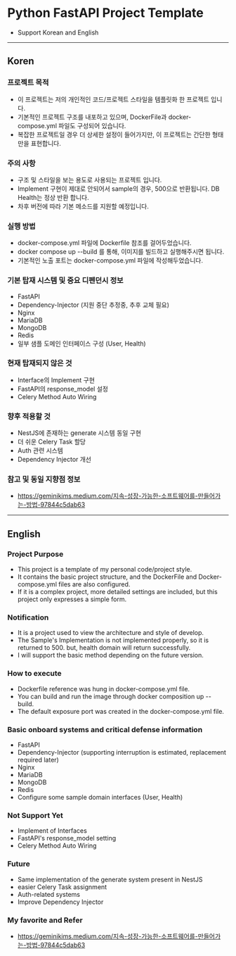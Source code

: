 # Python FastAPI Project Template

- Support Korean and English

---

## Koren

### 프로젝트 목적

- 이 프로젝트는 저의 개인적인 코드/프로젝트 스타일을 템플릿화 한 프로젝트 입니다.
- 기본적인 프로젝트 구조를 내포하고 있으며, DockerFile과 docker-compose.yml 파일도 구성되어 있습니다.
- 복잡한 프로젝트일 경우 더 상세한 설정이 들어가지만, 이 프로젝트는 간단한 형태만을 표현합니다.

### 주의 사항

- 구조 및 스타일을 보는 용도로 사용되는 프로젝트 입니다.
- Implement 구현이 제대로 안되어서 sample의 경우, 500으로 반환됩니다. DB Health는 정상 반환 합니다.
- 차후 버전에 따라 기본 메소드를 지원할 예정입니다.

### 실행 방법

- docker-compose.yml 파일에 Dockerfile 참조를 걸어두었습니다.
- docker compose up --build 를 통해, 이미지를 빌드하고 실행해주시면 됩니다.
- 기본적인 노출 포트는 docker-compose.yml 파일에 작성해두었습니다.

### 기본 탑재 시스템 및 중요 디펜던시 정보

- FastAPI
- Dependency-Injector (지원 중단 추정중, 추후 교체 필요)
- Nginx
- MariaDB
- MongoDB
- Redis
- 일부 샘플 도메인 인터페이스 구성 (User, Health)

### 현재 탑재되지 않은 것

- Interface의 Implement 구현
- FastAPI의 response_model 설정
- Celery Method Auto Wiring

### 향후 적용할 것

- NestJS에 존재하는 generate 시스템 동일 구현
- 더 쉬운 Celery Task 할당
- Auth 관련 시스템
- Dependency Injector 개선

### 참고 및 동일 지향점 정보

- https://geminikims.medium.com/지속-성장-가능한-소프트웨어를-만들어가는-방법-97844c5dab63

---

## English

### Project Purpose

- This project is a template of my personal code/project style.
- It contains the basic project structure, and the DockerFile and Docker-compose.yml files are also configured.
- If it is a complex project, more detailed settings are included, but this project only expresses a simple form.

### Notification

- It is a project used to view the architecture and style of develop.
- The Sample's Implementation is not implemented properly, so it is returned to 500. but, health domain will return successfully.
- I will support the basic method depending on the future version.

### How to execute

- Dockerfile reference was hung in docker-compose.yml file.
- You can build and run the image through docker composition up -- build.
- The default exposure port was created in the docker-compose.yml file.

### Basic onboard systems and critical defense information

- FastAPI
- Dependency-Injector (supporting interruption is estimated, replacement required later)
- Nginx
- MariaDB
- MongoDB
- Redis
- Configure some sample domain interfaces (User, Health)

### Not Support Yet

- Implement of Interfaces
- FastAPI's response_model setting
- Celery Method Auto Wiring

### Future

- Same implementation of the generate system present in NestJS
- easier Celery Task assignment
- Auth-related systems
- Improve Dependency Injector

### My favorite and Refer

- https://geminikims.medium.com/지속-성장-가능한-소프트웨어를-만들어가는-방법-97844c5dab63





